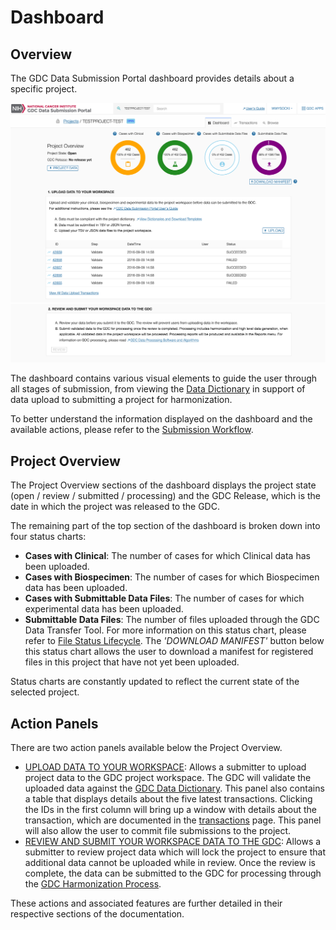 # Dashboard

## Overview

The GDC Data Submission Portal dashboard provides details about a specific project.

[![GDC Submission Dashboard Page](images/GDC_Submission_Dashboard_2.png)](images/GDC_Submission_Dashboard_2.png "Click to see the full image.")
[![GDC Submission Dashboard Page-2](images/GDC_Submission_Dashboard_3.png)](images/GDC_Submission_Dashboard_3.png "Click to see the full image.")

The dashboard contains various visual elements to guide the user through all stages of submission, from viewing the [Data Dictionary](https://gdc-docs.nci.nih.gov/Data_Dictionary/) in support of data upload to submitting a project for harmonization.

To better understand the information displayed on the dashboard and the available actions, please refer to the [Submission Workflow](Submission_Workflow.md).

## Project Overview
The Project Overview sections of the dashboard displays the project state (open / review / submitted / processing) and the GDC Release, which is the date in which the project was released to the GDC.

The remaining part of the top section of the dashboard is broken down into four status charts:

* __Cases with Clinical__: The number of cases for which Clinical data has been uploaded.
* __Cases with Biospecimen__: The number of cases for which Biospecimen data has been uploaded.
* __Cases with Submittable Data Files__: The number of cases for which experimental data has been uploaded.
* __Submittable Data Files__: The number of files uploaded through the GDC Data Transfer Tool. For more information on this status chart, please refer to [File Status Lifecycle](Submission_Workflow/#file-status-lifecycle).
The _'DOWNLOAD MANIFEST'_ button below this status chart allows the user to download a manifest for registered files in this project that have not yet been uploaded.

Status charts are constantly updated to reflect the current state of the selected project.

## Action Panels

There are two action panels available below the Project Overview.

* [UPLOAD DATA TO YOUR WORKSPACE](Upload_Data.md): Allows a submitter to upload project data to the GDC project workspace. The GDC will validate the uploaded data against the [GDC Data Dictionary](https://gdc-docs.nci.nih.gov/Data_Dictionary/). This panel also contains a table that displays details about the five latest transactions. Clicking the IDs in the first column will bring up a window with details about the transaction, which are documented in the [transactions](Transactions.md) page. This panel will also allow the user to commit file submissions to the project.
* [REVIEW AND SUBMIT YOUR WORKSPACE DATA TO THE GDC](Submit_Data.md#review-and-submit): Allows a submitter to review project data which will lock the project to ensure that additional data cannot be uploaded while in review. Once the review is complete, the data can be submitted to the GDC for processing through the [GDC Harmonization Process](https://gdc.cancer.gov/submit-data/gdc-data-harmonization).

These actions and associated features are further detailed in their respective sections of the documentation.
